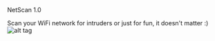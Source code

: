 NetScan 1.0

Scan your WiFi network for intruders or just for fun, it doesn't matter :)
![alt tag](http://i.imgur.com/usTnDeB.jpg)

